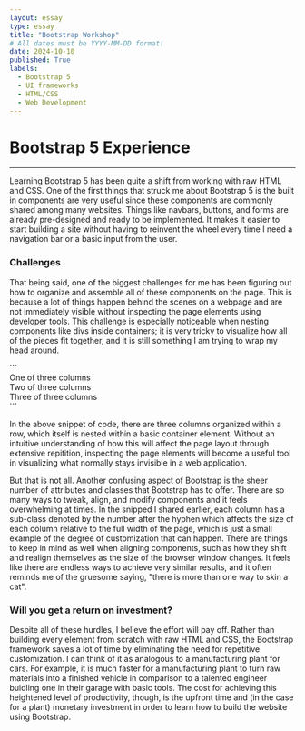 ```yaml
---
layout: essay
type: essay
title: "Bootstrap Workshop"
# All dates must be YYYY-MM-DD format!
date: 2024-10-10
published: True
labels:
  - Bootstrap 5
  - UI frameworks
  - HTML/CSS
  - Web Development
---
```

# Bootstrap 5 Experience

<hr>

<p>
	Learning Bootstrap 5 has been quite a shift from working with raw HTML and CSS. One of the first things that struck me about Bootstrap 5 is the built in components are very useful since these components are commonly shared among many websites. Things like navbars, buttons, and forms are already pre-designed and ready to be implemented. It makes it easier to start building a site without having to reinvent the wheel every time I need a navigation bar or a basic input from the user.
</p>

### Challenges
<p>
	That being said, one of the biggest challenges for me has been figuring out how to organize and assemble all of these components on the page. This is because a lot of things happen behind the scenes on a webpage and are not immediately visible without inspecting the page elements using developer tools. This challenge is especially noticeable when nesting components like divs inside containers; it is very tricky to visualize how all of the pieces fit together, and it is still something I am trying to wrap my head around. 
</p>
```
<div class="container">
  <div class="row">
    <div class="col-3">
      One of three columns
    </div>
    <div class="col-3">
      Two of three columns
    </div>
    <div class="col-6">
      Three of three columns
    </div>
  </div>
</div>
```
<p>
	In the above snippet of code, there are three columns organized within a row, which itself is nested within a basic container element. Without an intuitive understanding of how this will affect the page layout through extensive repitition, inspecting the page elements will become a useful tool in visualizing what normally stays invisible in a web application.
</p>

<p>
	But that is not all. Another confusing aspect of Bootstrap is the sheer number of attributes and classes that Bootstrap has to offer. There are so many ways to tweak, align, and modify components and it feels overwhelming at times. In the snipped I shared earlier, each column has a sub-class denoted by the number after the hyphen which affects the size of each column relative to the full width of the page, which is just a small example of the degree of customization that can happen. There are things to keep in mind as well when aligning components, such as how they shift and realign themselves as the size of the browser window changes. It feels like there are endless ways to achieve very similar results, and it often reminds me of the gruesome saying, "there is more than one way to skin a cat".
</p>

### Will you get a return on investment?
<p>
	Despite all of these hurdles, I believe the effort will pay off. Rather than building every element from scratch with raw HTML and CSS, the Bootstrap framework saves a lot of time by eliminating the need for repetitive customization. I can think of it as analogous to a manufacturing plant for cars. For example, it is much faster for a manufacturing plant to turn raw materials into a finished vehicle in comparison to a talented engineer buidling one in their garage with basic tools. The cost for achieving this heightened level of productivity, though, is the upfront time and (in the case for a plant) monetary investment in order to learn how to build the website using Bootstrap.
</p>
